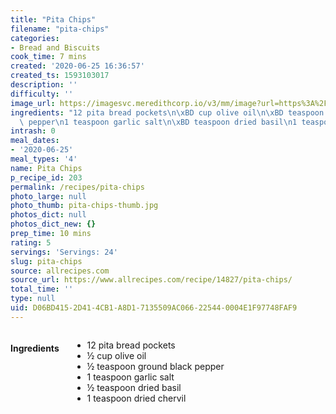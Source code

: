 ```yaml
---
title: "Pita Chips"
filename: "pita-chips"
categories:
- Bread and Biscuits
cook_time: 7 mins
created: '2020-06-25 16:36:57'
created_ts: 1593103017
description: ''
difficulty: ''
image_url: https://imagesvc.meredithcorp.io/v3/mm/image?url=https%3A%2F%2Fimages.media-allrecipes.com%2Fuserphotos%2F5270122.jpg&w=568&h=380&c=sc&poi=face&q=85
ingredients: "12 pita bread pockets\n\xBD cup olive oil\n\xBD teaspoon ground black\
  \ pepper\n1 teaspoon garlic salt\n\xBD teaspoon dried basil\n1 teaspoon dried chervil"
intrash: 0
meal_dates:
- '2020-06-25'
meal_types: '4'
name: Pita Chips
p_recipe_id: 203
permalink: /recipes/pita-chips
photo_large: null
photo_thumb: pita-chips-thumb.jpg
photos_dict: null
photos_dict_new: {}
prep_time: 10 mins
rating: 5
servings: 'Servings: 24'
slug: pita-chips
source: allrecipes.com
source_url: https://www.allrecipes.com/recipe/14827/pita-chips/
total_time: ''
type: null
uid: D06BD415-2D41-4CB1-A8D1-7135509AC066-22544-0004E1F97748FAF9
---
```

<div class="large-8 medium-7 columns" id="writeup">	</div><!-- #writeup -->
</div><!-- #row-one -->
<div class="row" id="row-two">	<div class="medium-4 small-5 columns" id="ingredients"><h4>Ingredients</h4><div class="box box-ingredients content"><ul>
<li>12 pita bread pockets</li>
<li>½ cup olive oil</li>
<li>½ teaspoon ground black pepper</li>
<li>1 teaspoon garlic salt</li>
<li>½ teaspoon dried basil</li>
<li>1 teaspoon dried chervil</li>
</ul>
</div>	</div>	<div class="medium-6 small-7 columns" id="directions">	</div>